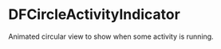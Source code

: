 DFCircleActivityIndicator
=========================

Animated circular view to show when some activity is running.

